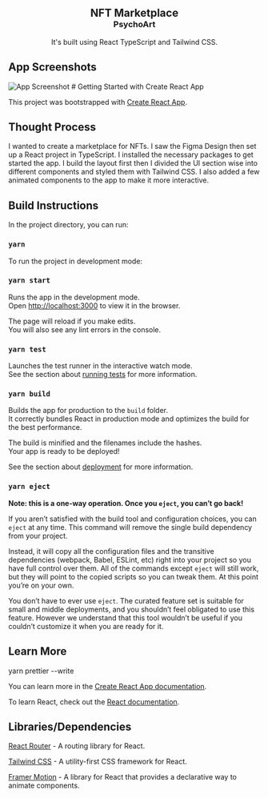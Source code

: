 <h2 style="margin-bottom: 0;" align="center">NFT Marketplace</h2>
<h3 style="margin-top: 0;" align="center">PsychoArt</h3>
<p align="center">
It's built using React TypeScript and Tailwind CSS.
</p>


## App Screenshots
<img src="https://github.com/BanerjeeProdipta/NFT/blob/main/public/AppScreenShot.png" alt="App Screenshot" >
# Getting Started with Create React App

This project was bootstrapped with [Create React App](https://github.com/facebook/create-react-app).

## Thought Process
I wanted to create a marketplace for NFTs. I saw the Figma Design then set up a React project in TypeScript. I installed the necessary packages to get started the app. I build the layout first then I divided the UI section wise into different components and styled them with Tailwind CSS. I also added a few animated components to the app to make it more interactive.

## Build Instructions


In the project directory, you can run:

### `yarn`

To run the project in development mode:

### `yarn start`

Runs the app in the development mode.\
Open [http://localhost:3000](http://localhost:3000) to view it in the browser.

The page will reload if you make edits.\
You will also see any lint errors in the console.

### `yarn test`

Launches the test runner in the interactive watch mode.\
See the section about [running tests](https://facebook.github.io/create-react-app/docs/running-tests) for more information.

### `yarn build`

Builds the app for production to the `build` folder.\
It correctly bundles React in production mode and optimizes the build for the best performance.

The build is minified and the filenames include the hashes.\
Your app is ready to be deployed!

See the section about [deployment](https://facebook.github.io/create-react-app/docs/deployment) for more information.

### `yarn eject`

**Note: this is a one-way operation. Once you `eject`, you can’t go back!**

If you aren’t satisfied with the build tool and configuration choices, you can `eject` at any time. This command will remove the single build dependency from your project.

Instead, it will copy all the configuration files and the transitive dependencies (webpack, Babel, ESLint, etc) right into your project so you have full control over them. All of the commands except `eject` will still work, but they will point to the copied scripts so you can tweak them. At this point you’re on your own.

You don’t have to ever use `eject`. The curated feature set is suitable for small and middle deployments, and you shouldn’t feel obligated to use this feature. However we understand that this tool wouldn’t be useful if you couldn’t customize it when you are ready for it.

## Learn More

yarn prettier --write

You can learn more in the [Create React App documentation](https://facebook.github.io/create-react-app/docs/getting-started).

To learn React, check out the [React documentation](https://reactjs.org/).


## Libraries/Dependencies
[React Router](https://reacttraining.com/react-router/web/guides/quick-start) - A routing library for React.

[Tailwind CSS](https://tailwindcss.com/) - A utility-first CSS framework for React.


[Framer Motion](https://www.framer.com/motion/) - A library for React that provides a declarative way to animate components.



